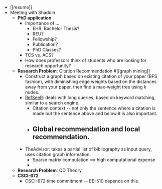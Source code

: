 - [[resume]]
- Meeting with Shaddin
	- **PhD application**
		- Importance of ...
			- EHR, Bachelor Thesis?
			- REU?
			- Fellowship?
			- Publication?
			- PhD Classes?
		- TCS vs. ACS?
		- How does professors think of students who are looking for research opportunity?
	- **Research Problem**: Citation Recommendation #[[graph mining]]
		- Construct a graph based on existing citation of your paper (BFS fashion), with diminishing edge weights based on the distances away from your paper, then find a max-weight tree using $k$ nodes.
		- [RefSeeR](https://clgiles.ist.psu.edu/pubs/JCDL2014-refseer.pdf): deals with long queries, based on keyword matching, similar to a search engine.
			- Citation context -- not only the sentence where a citation is made but the sentence above and below it is also important.
			- Global recommendation and local recommendation.
				-
		- TheAdvisor: takes a partial list of bibliography as input query, uses citation graph information.
			- Sparse matrix computation $\implies$ high computational expense
			-
	- **Research Problem**: QD Theory
	- **CSCI-672**
		- CSCI-672 time commitment -- EE-510 depends on this.